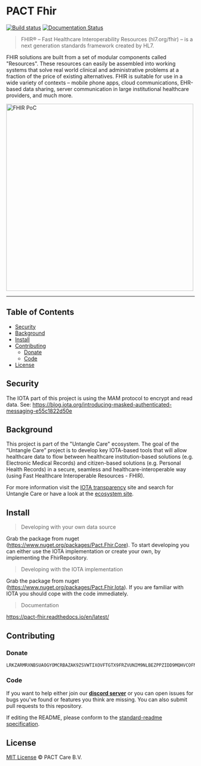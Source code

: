 # PACT Fhir
[![Build status](https://florencechat.visualstudio.com/PACT%20Fhir/_apis/build/status/PACT%20Fhir-CI)](https://florencechat.visualstudio.com/PACT%20Fhir/_build/latest?definitionId=13)
[![Documentation Status](https://readthedocs.org/projects/pact-fhir/badge/?version=latest)](https://pact-fhir.readthedocs.io/en/latest/?badge=latest)


> FHIR® – Fast Healthcare Interoperability Resources (hl7.org/fhir) – is a next generation standards framework created by HL7.

FHIR solutions are built from a set of modular components called "Resources". These resources can easily be assembled into working systems that solve real world clinical and administrative problems at a fraction of the price of existing alternatives. FHIR is suitable for use in a wide variety of contexts – mobile phone apps, cloud communications, EHR-based data sharing, server communication in large institutional healthcare providers, and much more.

<a href="https://www.youtube.com/watch?v=BXnkzEUQsTY&t="><img src="https://i.imgur.com/s2ced6T.png" width="500px" alt="FHIR PoC"></a>

---

## Table of Contents

- [Security](#security)
- [Background](#background)
- [Install](#install)
- [Contributing](#contributing)
  - [Donate](#donate)
  - [Code](#code)
- [License](#license)

## Security

The IOTA part of this project is using the MAM protocol to encrypt and read data. 
See: https://blog.iota.org/introducing-masked-authenticated-messaging-e55c1822d50e

## Background

This project is part of the "Untangle Care" ecosystem. The goal of the “Untangle Care” project is to develop key IOTA-based tools that will allow healthcare data to flow between healthcare institution-based solutions (e.g. Electronic Medical Records) and citizen-based solutions (e.g. Personal Health Records) in a secure, seamless and healthcare-interoperable way (using Fast Healthcare Interoperable Resources - FHIR).

For more information visit the [IOTA transparency](https://transparency.iota.org/) site and search for Untangle Care or have a look at the [ecosystem site](https://ecosystem.iota.org/projects/untangle-care).


## Install

> Developing with your own data source

Grab the package from nuget (https://www.nuget.org/packages/Pact.Fhir.Core). To start developing you can either use the IOTA implementation or create your own, by implementing the FhirRepository.


> Developing with the IOTA implementation

Grab the package from nuget (https://www.nuget.org/packages/Pact.Fhir.Iota). If you are familiar with IOTA you should cope with the code immediately.

> Documentation

https://pact-fhir.readthedocs.io/en/latest/

## Contributing

### Donate
```
LRKZARMRXNBSUAOGYOMCRBAZAK9ZSVWTIXOVFTGTX9FRZVUNIM9NLBEZPPZIDD9MQHVCOFNELKGVCIYVWQGRWYZU9X
```

### Code
If you want to help either join our **[discord server](https://discord.gg/VMj7PFN)** or you can open issues for bugs you've found or features you think are missing. You can also submit pull requests to this repository.

If editing the README, please conform to the [standard-readme specification](https://github.com/RichardLitt/standard-readme).

## License

[MIT License](https://github.com/PACTCare/Pact.Fhir/blob/master/LICENSE) © PACT Care B.V.